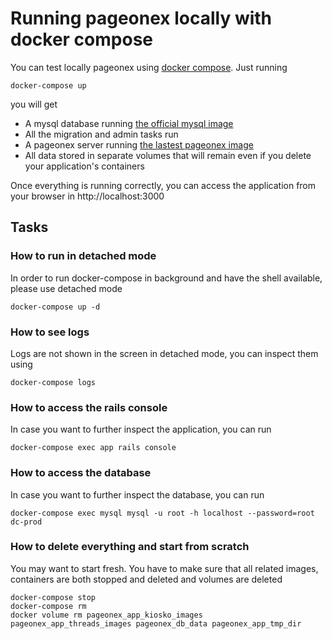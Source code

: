 # Running pageonex locally with docker compose

You can test locally pageonex using [docker compose](https://docs.docker.com/compose/). Just running

```
docker-compose up
```

you will get

* A mysql database running [the official mysql image](https://hub.docker.com/_/mysql/)
* All the migration and admin tasks run
* A pageonex server running [the lastest pageonex image](https://hub.docker.com/r/pageonex/pageonex)
* All data stored in separate volumes that will remain even if you delete your application's containers

Once everything is running correctly, you can access the application from your browser in http://localhost:3000

## Tasks

### How to run in detached mode

In order to run docker-compose in background and have the shell available, please use detached mode
```
docker-compose up -d
```

### How to see logs

Logs are not shown in the screen in detached mode, you can inspect them using
```
docker-compose logs
```

### How to access the rails console

In case you want to further inspect the application, you can run
```
docker-compose exec app rails console
```

### How to access the database

In case you want to further inspect the database, you can run
```
docker-compose exec mysql mysql -u root -h localhost --password=root dc-prod
```

### How to delete everything and start from scratch

You may want to start fresh. You have to make sure that all related images, containers are both stopped and deleted and volumes are deleted
```
docker-compose stop
docker-compose rm
docker volume rm pageonex_app_kiosko_images pageonex_app_threads_images pageonex_db_data pageonex_app_tmp_dir
```
